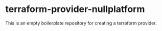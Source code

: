 # terraform-provider-nullplatform

This is an empty boilerplate repository for creating a terraform provider. 

